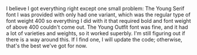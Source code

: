 I believe I got everything right except one small problem: The Young Serif font I was provided with only had one variant, which was the regular type of font weight 400 so everything I did with it that required bold and font weight of above 400 couldn't come out. The Young Outfit font was fine, and it had a lot of varieties and weights, so it worked superbly. I'm still figuring out if there is a way around this. If I find one, I will update the code; otherwise, that's the best we've got for now.
